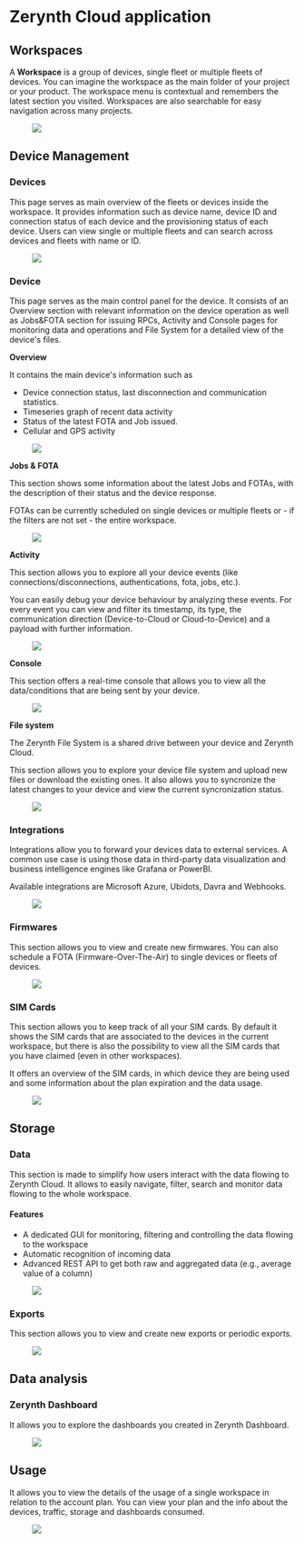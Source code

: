 # Zerynth Cloud application
## Workspaces

A **Workspace** is a group of devices, single fleet or multiple fleets of devices. You can imagine the workspace as the main folder of your project or your product.
The workspace menu is contextual and remembers the latest section you visited. Workspaces are also searchable for easy navigation across many projects.


<figure>
  <a data-fancybox="gallery" href="../img/zcloud1.jpg">
  <img src="../img/zcloud1.jpg"/>
  </a>
</figure>

## Device Management
### Devices

This page serves as main overview of the fleets or devices inside the workspace. It provides information such as device name, device ID and connection status of each device and the provisioning status of each device.
Users can view single or multiple fleets and can search across devices and fleets with name or ID.



<figure>
  <a data-fancybox="gallery" href="../img/zcloud2.png">
  <img src="../img/zcloud2.png"/>
  </a>
</figure>


### Device 

This page serves as the main control panel for the device. It consists of an Overview section with relevant information on the device operation as well as Jobs&FOTA section for issuing RPCs, Activity and Console pages for monitoring data and operations and File System for a detailed view of the device's files.

**Overview** 

It contains the main device's information such as 

* Device connection status, last disconnection and communication statistics.
* Timeseries graph of recent data activity
* Status of the latest FOTA and Job issued.
* Cellular and GPS activity


<figure>
  <a data-fancybox="gallery" href="../img/zcloud3a.png">
  <img src="../img/zcloud3a.png"/>
  </a>
</figure>

**Jobs & FOTA** 

This section shows some information about the latest Jobs and FOTAs, with the description of their status and the device response.

FOTAs can be currently scheduled on single devices or multiple fleets or - if the filters are not set - the entire workspace.

<figure>
  <a data-fancybox="gallery" href="../img/zcloudFota.png">
  <img src="../img/zcloudFota.png"/>
  </a>
</figure>

**Activity** 

This section allows you to explore all your device events (like connections/disconnections, authentications, fota, jobs, etc.). 

You can easily debug your device behaviour by analyzing these events. For every event you can view and filter its timestamp, its type, the communication direction (Device-to-Cloud or Cloud-to-Device) and a payload with further information.


<figure>
  <a data-fancybox="gallery" href="../img/zcloudAct.png">
  <img src="../img/zcloudAct.png"/>
  </a>
</figure>



**Console** 

This section offers a real-time console that allows you to view all the data/conditions that are being sent by your device.

<figure>
  <a data-fancybox="gallery" href="../img/zcloudCons.png">
  <img src="../img/zcloudCons.png"/>
  </a>
</figure>

**File system**

The Zerynth File System is a shared drive between your device and Zerynth Cloud.

This section allows you to explore your device file system and upload new files or download the existing ones. It also allows you to syncronize the latest changes to your device and view the current syncronization status.

<figure>
  <a data-fancybox="gallery" href="../img/zcloudFS.png">
  <img src="../img/zcloudFS.png"/>
  </a>
</figure>


### Integrations

Integrations allow you to forward your devices data to external services. A common use case is using those data in third-party data visualization and business intelligence engines like Grafana or PowerBI.

Available integrations are Microsoft Azure, Ubidots, Davra and Webhooks.

<figure>
  <a data-fancybox="gallery" href="../img/zcloud4.png">
  <img src="../img/zcloud4.png"/>
  </a>
</figure>

### Firmwares

This section allows you to view and create new firmwares. You can also schedule a FOTA (Firmware-Over-The-Air) to single devices or fleets of devices.

<figure>
  <a data-fancybox="gallery" href="../img/zcloud5.png">
  <img src="../img/zcloud5.png"/>
  </a>
</figure>

### SIM Cards

This section allows you to keep track of all your SIM cards. By default it shows the SIM cards that are associated to the devices in the current workspace, but there is also the possibility to view all the SIM cards that you have claimed (even in other workspaces).

It offers an overview of the SIM cards, in which device they are being used and some information about the plan expiration and the data usage.

<figure>
  <a data-fancybox="gallery" href="../img/zcloudSim.png">
  <img src="../img/zcloudSim.png"/>
  </a>
</figure>

## Storage
### Data

This section is made to simplify how users interact with the data flowing to Zerynth Cloud.
It allows to easily navigate, filter, search and monitor data flowing to the whole workspace.

#### Features

- A dedicated GUI for monitoring, filtering and controlling the data flowing to the workspace
- Automatic recognition of incoming data
- Advanced REST API to get both raw and aggregated data (e.g., average value of a column)

<figure>
  <a data-fancybox="gallery" href="../img/zcloudStor.png">
  <img src="../img/zcloudStor.png"/>
  </a>
</figure>

### Exports

This section allows you to view and create new exports or periodic exports.

<figure>
  <a data-fancybox="gallery" href="../img/zcloudExp.png">
  <img src="../img/zcloudExp.png"/>
  </a>
</figure>

## Data analysis
### Zerynth Dashboard

It allows you to explore the dashboards you created in Zerynth Dashboard.

<figure>
  <a data-fancybox="gallery" href="../img/zcloudDash.png">
  <img src="../img/zcloudDash.png"/>
  </a>
</figure>

## Usage

It allows you to view the details of the usage of a single workspace in relation to the account plan. You can view your plan and the info about the devices, traffic, storage and dashboards consumed.

<figure>
  <a data-fancybox="gallery" href="../img/zcloud6.png">
  <img src="../img/zcloud6.png"/>
  </a>
</figure>



